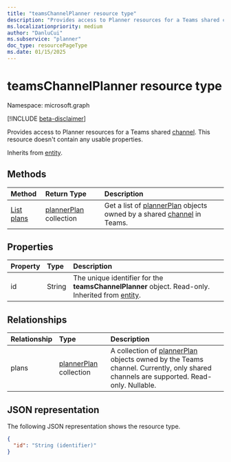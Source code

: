 ```yaml
---
title: "teamsChannelPlanner resource type"
description: "Provides access to Planner resources for a Teams shared channel."
ms.localizationpriority: medium
author: "DanluCui"
ms.subservice: "planner"
doc_type: resourcePageType
ms.date: 01/15/2025
---
```


# teamsChannelPlanner resource type

Namespace: microsoft.graph

[!INCLUDE [beta-disclaimer](../../includes/beta-disclaimer.md)]

Provides access to Planner resources for a Teams shared [channel](channel.md). This resource doesn't contain any usable properties.

Inherits from [entity](entity.md).

## Methods
| Method		   | Return Type	|Description|
|:---------------|:--------|:----------|
|[List plans](../api/teamschannelplanner-list-plans.md) |[plannerPlan](plannerplan.md) collection| Get a list of [plannerPlan](../resources/plannerplan.md) objects owned by a shared [channel](../resources/channel.md) in Teams.|

## Properties
| Property	   | Type	|Description|
|:---------------|:--------|:----------|
|id|String| The unique identifier for the **teamsChannelPlanner** object. Read-only. Inherited from [entity](entity.md).|

## Relationships
| Relationship | Type	|Description|
|:---------------|:--------|:----------|
|plans|[plannerPlan](plannerplan.md) collection| A collection of [plannerPlan](plannerplan.md) objects owned by the Teams channel. Currently, only shared channels are supported. Read-only. Nullable.|

## JSON representation

The following JSON representation shows the resource type.

<!-- {
  "blockType": "resource",
  "optionalProperties": [
  ],
  "keyProperty": "id",
  "baseType":"microsoft.graph.entity",  
  "@odata.type": "microsoft.graph.teamsChannelPlanner"
}-->

```json
{
  "id": "String (identifier)"
}
```

<!-- uuid: 3da1192e-9af9-47d4-b32c-1ba82ddabcd1
2025-01-15 22:58:43 UTC -->
<!--
{
  "type": "#page.annotation",
  "description": "teamsChannelPlanner resource",
  "keywords": "",
  "section": "documentation",
  "tocPath": "",
  "suppressions": []
}
-->